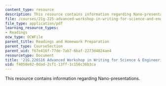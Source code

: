 ```yaml
---
content_type: resource
description: This resource contains information regarding Nano-presentations.
file: /courses/21g-225-advanced-workshop-in-writing-for-science-and-engineering-els-spring-2016/f4058e820dad2cf113ff1c156c36b3ca_MIT21G_225S16_Nano.pdf
file_type: application/pdf
learning_resource_types:
- Readings
ocw_type: OCWFile
parent_title: Readings and Homework Preparation
parent_type: CourseSection
parent_uid: f67e416f-77de-7ab7-6baf-2273d4824ae4
resourcetype: Document
title: '21G.226S16 Advanced Workshop in Writing for Science & Engineering: Nano-presentations'
uid: f4058e82-0dad-2cf1-13ff-1c156c36b3ca
---
```

This resource contains information regarding Nano-presentations.

